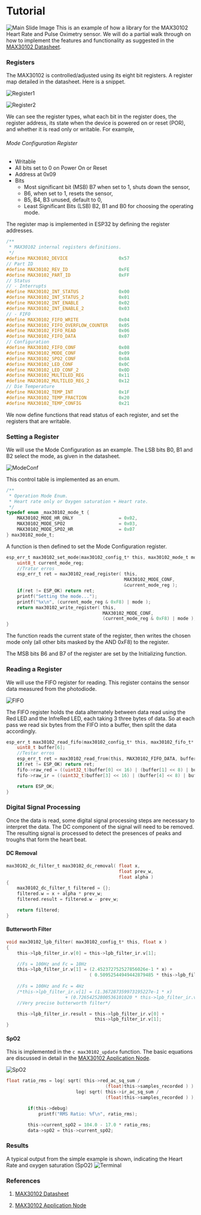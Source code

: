 # Tutorial

![Main Slide Image](images/esp32max30102Library.png)
This is an example of how a library for the MAX30102 Heart Rate and Pulse Oximetry sensor. We will do a partial walk through on how to implement the features and functionality as suggested in the [MAX30102 Datasheet](https://datasheets.maximintegrated.com/en/ds/MAX30102.pdf).

### Registers

The MAX30102 is controlled/adjusted using its eight bit registers. A register map detailed in the datasheet. Here is a snippet. 

![Register1](images/max30102Registers1.png)

![Register2](images/max30102Registers2.png)

We can see the register types, what each bit in the register does, the register address, its state when the device is powered on or reset (POR), and whether it is read only or writable. For example, 

###### Mode Configuration Register
* Writable
* All bits set to 0 on Power On or Reset
* Address at 0x09
* Bits
  * Most significant bit (MSB) B7 when set to 1, shuts down the sensor,
  * B6, when set to 1, resets the sensor,
  * B5, B4, B3 unused, default to 0,
  * Least Significant Bits (LSB) B2, B1 and B0 for choosing the operating mode.
  
The register map is implemented in ESP32 by defining the register addresses.

``` c
/**
 * MAX30102 internal registers definitions.
 */
#define MAX30102_DEVICE                   0x57
// Part ID
#define MAX30102_REV_ID                   0xFE
#define MAX30102_PART_ID                  0xFF
// Status
// - Interrupts
#define MAX30102_INT_STATUS               0x00
#define MAX30102_INT_STATUS_2             0x01  
#define MAX30102_INT_ENABLE               0x02
#define MAX30102_INT_ENABLE_2             0x03
// - FIFO  
#define MAX30102_FIFO_WRITE               0x04
#define MAX30102_FIFO_OVERFLOW_COUNTER    0x05
#define MAX30102_FIFO_READ                0x06
#define MAX30102_FIFO_DATA                0x07
// Configuration
#define MAX30102_FIFO_CONF                0x08  
#define MAX30102_MODE_CONF                0x09
#define MAX30102_SPO2_CONF                0x0A
#define MAX30102_LED_CONF                 0x0C  
#define MAX30102_LED_CONF_2               0x0D
#define MAX30102_MULTILED_REG             0x11
#define MAX30102_MULTILED_REG_2           0x12
// Die Temperature    
#define MAX30102_TEMP_INT                 0x1F
#define MAX30102_TEMP_FRACTION            0x20
#define MAX30102_TEMP_CONFIG              0x21  
```

We now define functions that read status of each register, and set the registers that are writable.
### Setting a Register
We will use the Mode Configuration as an example. The LSB bits B0, B1 and B2 select the mode, as given in the datasheet.

![ModeConf](images/max30102Modecontrol.png)

This control table is implemented as an enum.

``` c
/**
 * Operation Mode Enum.
 * Heart rate only or Oxygen saturation + Heart rate.
 */
typedef enum _max30102_mode_t {
    MAX30102_MODE_HR_ONLY                 = 0x02,
    MAX30102_MODE_SPO2                    = 0x03,
    MAX30102_MODE_SPO2_HR                 = 0x07  
} max30102_mode_t;

```

A function is then defined to set the Mode Configuration register.

``` c
esp_err_t max30102_set_mode(max30102_config_t* this, max30102_mode_t mode) {
    uint8_t current_mode_reg;
    //Tratar erros
    esp_err_t ret = max30102_read_register( this,
                                            MAX30102_MODE_CONF,
                                            &current_mode_reg );
    if(ret != ESP_OK) return ret;
    printf("Setting the mode...");
    printf("%x\n", (current_mode_reg & 0xF8) | mode );
    return max30102_write_register( this,
                                    MAX30102_MODE_CONF,
                                    (current_mode_reg & 0xF8) | mode );
}
```
The function reads the current state of the register, then writes the chosen mode only (all other bits masked by the AND 0xF8) to the register.

The MSB bits B6 and B7 of the register are set by the Initializing function.

### Reading a Register
We will use the FIFO register for reading. This register contains the sensor data measured from the photodiode.

![FIFO](images/max30102Fifo.png)

The FIFO register holds the data alternately between data read using the Red LED and the InfreRed LED, each taking 3 three bytes of data. So at each pass we read six bytes from the FIFO into a buffer, then split the data accordingly. 
``` c
esp_err_t max30102_read_fifo(max30102_config_t* this, max30102_fifo_t* fifo) {
    uint8_t buffer[6];
    //Testar erros
    esp_err_t ret = max30102_read_from(this, MAX30102_FIFO_DATA, buffer, 6);
    if(ret != ESP_OK) return ret;
    fifo->raw_red = ((uint32_t)buffer[0] << 16) | (buffer[1] << 8) | buffer[2];
    fifo->raw_ir = ((uint32_t)buffer[3] << 16) | (buffer[4] << 8) | buffer[5];

    return ESP_OK;
}

```


### Digital Signal Processing
Once the data is read, some digital signal processing steps are necessary to interpret the data. The DC component of the signal will need to be removed. The resulting signal is processed to detect the presences of peaks and troughs that form the heart beat. 

#### DC Removal

``` c
max30102_dc_filter_t max30102_dc_removal( float x,
                                          float prev_w,
                                          float alpha )
{
    max30102_dc_filter_t filtered = {};
    filtered.w = x + alpha * prev_w;
    filtered.result = filtered.w - prev_w;

    return filtered;
}

```
#### Butterworth Filter

``` c
void max30102_lpb_filter( max30102_config_t* this, float x )
{
    this->lpb_filter_ir.v[0] = this->lpb_filter_ir.v[1];

    //Fs = 100Hz and Fc = 10Hz
    this->lpb_filter_ir.v[1] = (2.452372752527856026e-1 * x) +
                               ( 0.50952544949442879485 * this->lpb_filter_ir.v[0] );
    
    //Fs = 100Hz and Fc = 4Hz
    /*this->lpb_filter_ir.v[1] = (1.367287359973195227e-1 * x)
                      + (0.72654252800536101020 * this->lpb_filter_ir.v[0]);
    //Very precise butterworth filter*/

    this->lpb_filter_ir.result = this->lpb_filter_ir.v[0] +
                                 this->lpb_filter_ir.v[1];
}
```
#### SpO2 

This is implemented in the ``` c max30102_update ``` function. The basic equations are discussed in detail in the [MAX30102 Application Node](https://pdfserv.maximintegrated.com/en/an/AN6409.pdf).

![SpO2](images/max30102SpO2.png)

``` c
float ratio_rms = log( sqrt( this->red_ac_sq_sum /
                                     (float)this->samples_recorded ) ) /
                          log( sqrt( this->ir_ac_sq_sum /
                                     (float)this->samples_recorded ) );

        if(this->debug)
            printf("RMS Ratio: %f\n", ratio_rms);

        this->current_spO2 = 104.0 - 17.0 * ratio_rms;
        data->spO2 = this->current_spO2;
```


### Results

A typical output from the simple example is shown, indicating the Heart Rate and oxygen saturation (SpO2)
![Terminal](images/max30102Terminal.png)

### References

1. [MAX30102 Datasheet](https://datasheets.maximintegrated.com/en/ds/MAX30102.pdf)

2. [MAX30102 Application Node](https://pdfserv.maximintegrated.com/en/an/AN6409.pdf)
